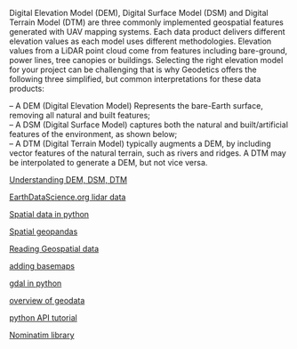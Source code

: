 Digital Elevation Model (DEM), Digital Surface Model (DSM) and Digital Terrain Model (DTM) are three commonly implemented geospatial features generated with UAV mapping systems. Each data product delivers different elevation values as each model uses different methodologies. Elevation values from a LiDAR point cloud come from features including bare-ground, power lines, tree canopies or buildings. Selecting the right elevation model for your project can be challenging that is why Geodetics offers the following three simplified, but common interpretations for these data products:

– A DEM (Digital Elevation Model) Represents the bare-Earth surface, removing all natural and built features;  
– A DSM (Digital Surface Model) captures both the natural and built/artificial features of the environment, as shown below;  
– A DTM (Digital Terrain Model)  typically augments a DEM, by including vector features of the natural terrain, such as rivers and ridges. A DTM may be interpolated to generate a DEM, but not vice versa.

[Understanding DEM, DSM, DTM](https://geodetics.com/dem-dsm-dtm-digital-elevation-models/)

[EarthDataScience.org lidar data](https://www.earthdatascience.org/courses/use-data-open-source-python/data-stories/what-is-lidar-data/)

[Spatial data in python](http://www.wvview.org/open_source_gis/site_renders/Python_Spatial/site/index.html)

[Spatial geopandas](https://spatialvision.com.au/blog-open-source-spatial-geopandas-part-2/)

[Reading Geospatial data](https://towardsdatascience.com/reading-and-visualizing-geotiff-images-with-python-8dcca7a74510)

[adding basemaps](https://dlab.berkeley.edu/blog/adding-basemaps-python-contextily)

[gdal in python](https://www.youtube.com/watch?v=p_BsFdV_LUk)

[overview of geodata](https://carpentries-incubator.github.io/geospatial-python/aio/index.html)

[python API tutorial](https://www.dataquest.io/blog/python-api-tutorial/)

[Nominatim library](https://nominatim.org/release-docs/develop/api/Search/)

